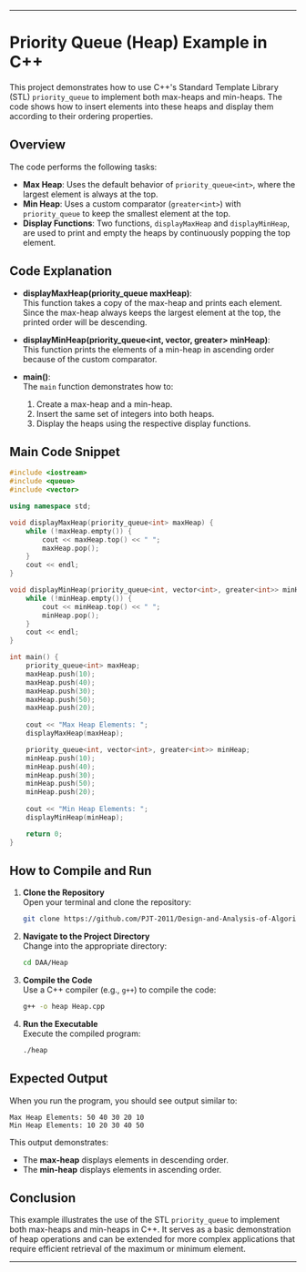 
---

# Priority Queue (Heap) Example in C++

This project demonstrates how to use C++'s Standard Template Library (STL) `priority_queue` to implement both max-heaps and min-heaps. The code shows how to insert elements into these heaps and display them according to their ordering properties.

## Overview

The code performs the following tasks:
- **Max Heap**: Uses the default behavior of `priority_queue<int>`, where the largest element is always at the top.
- **Min Heap**: Uses a custom comparator (`greater<int>`) with `priority_queue` to keep the smallest element at the top.
- **Display Functions**: Two functions, `displayMaxHeap` and `displayMinHeap`, are used to print and empty the heaps by continuously popping the top element.

## Code Explanation

- **displayMaxHeap(priority_queue<int> maxHeap)**:  
  This function takes a copy of the max-heap and prints each element. Since the max-heap always keeps the largest element at the top, the printed order will be descending.

- **displayMinHeap(priority_queue<int, vector<int>, greater<int>> minHeap)**:  
  This function prints the elements of a min-heap in ascending order because of the custom comparator.

- **main()**:  
  The `main` function demonstrates how to:
  1. Create a max-heap and a min-heap.
  2. Insert the same set of integers into both heaps.
  3. Display the heaps using the respective display functions.

## Main Code Snippet

```cpp
#include <iostream>
#include <queue>
#include <vector>

using namespace std;

void displayMaxHeap(priority_queue<int> maxHeap) {
    while (!maxHeap.empty()) {
        cout << maxHeap.top() << " ";
        maxHeap.pop();
    }
    cout << endl;
}

void displayMinHeap(priority_queue<int, vector<int>, greater<int>> minHeap) {
    while (!minHeap.empty()) {
        cout << minHeap.top() << " ";
        minHeap.pop();
    }
    cout << endl;
}

int main() {
    priority_queue<int> maxHeap;
    maxHeap.push(10);
    maxHeap.push(40);
    maxHeap.push(30);
    maxHeap.push(50);
    maxHeap.push(20);
    
    cout << "Max Heap Elements: ";
    displayMaxHeap(maxHeap);

    priority_queue<int, vector<int>, greater<int>> minHeap;
    minHeap.push(10);
    minHeap.push(40);
    minHeap.push(30);
    minHeap.push(50);
    minHeap.push(20);
    
    cout << "Min Heap Elements: ";
    displayMinHeap(minHeap);

    return 0;
}
```

## How to Compile and Run

1. **Clone the Repository**  
   Open your terminal and clone the repository:
   ```bash
   git clone https://github.com/PJT-2011/Design-and-Analysis-of-Algorithms.git
   ```
2. **Navigate to the Project Directory**  
   Change into the appropriate directory:
   ```bash
   cd DAA/Heap
   ```
3. **Compile the Code**  
   Use a C++ compiler (e.g., `g++`) to compile the code:
   ```bash
   g++ -o heap Heap.cpp
   ```
4. **Run the Executable**  
   Execute the compiled program:
   ```bash
   ./heap
   ```

## Expected Output

When you run the program, you should see output similar to:

```
Max Heap Elements: 50 40 30 20 10 
Min Heap Elements: 10 20 30 40 50 
```

This output demonstrates:
- The **max-heap** displays elements in descending order.
- The **min-heap** displays elements in ascending order.

## Conclusion

This example illustrates the use of the STL `priority_queue` to implement both max-heaps and min-heaps in C++. It serves as a basic demonstration of heap operations and can be extended for more complex applications that require efficient retrieval of the maximum or minimum element.

--- 

